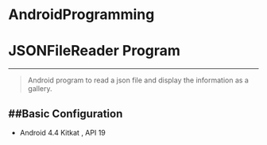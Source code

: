 # AndroidProgramming
# JSONFileReader Program
--------------

> Android program to read a json file and display the information as a gallery. 

##Basic Configuration
--------------
* Android 4.4 Kitkat , API 19 
